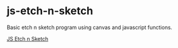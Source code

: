# js-etch-n-sketch

Basic etch n sketch program using canvas and javascript functions.

[JS Etch n Sketch](http://http://mfurlong64.github.io/js-etch)
